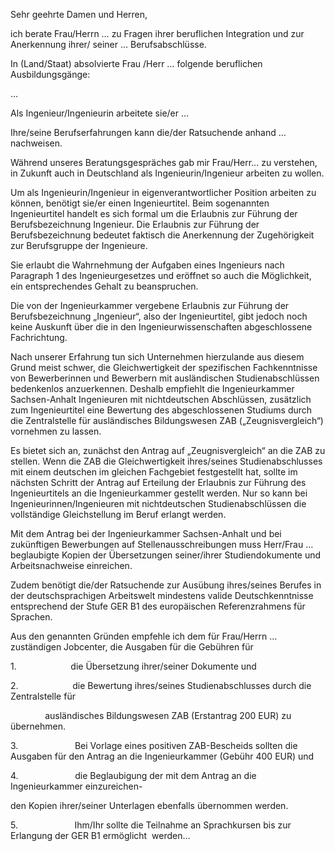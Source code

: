 Sehr geehrte Damen und Herren,

ich berate Frau/Herrn … zu Fragen ihrer beruflichen Integration und zur Anerkennung ihrer/ seiner … Berufsabschlüsse.

In (Land/Staat) absolvierte Frau /Herr … folgende beruflichen Ausbildungsgänge:

…

Als Ingenieur/Ingenieurin arbeitete sie/er …

Ihre/seine Berufserfahrungen kann die/der Ratsuchende anhand … nachweisen.

Während unseres Beratungsgespräches gab mir Frau/Herr… zu verstehen, in Zukunft auch in Deutschland als Ingenieurin/Ingenieur arbeiten zu wollen.

Um als Ingenieurin/Ingenieur in eigenverantwortlicher Position arbeiten zu können, benötigt sie/er einen Ingenieurtitel. Beim sogenannten Ingenieurtitel handelt es sich formal um die Erlaubnis zur Führung der Berufsbezeichnung Ingenieur. Die Erlaubnis zur Führung der Berufsbezeichnung bedeutet faktisch die Anerkennung der Zugehörigkeit zur Berufsgruppe der Ingenieure.

Sie erlaubt die Wahrnehmung der Aufgaben eines Ingenieurs nach Paragraph 1 des Ingenieurgesetzes und eröffnet so auch die Möglichkeit, ein entsprechendes Gehalt zu beanspruchen.

Die von der Ingenieurkammer vergebene Erlaubnis zur Führung der Berufsbezeichnung „Ingenieur“, also der Ingenieurtitel, gibt jedoch noch keine Auskunft über die in den Ingenieurwissenschaften abgeschlossene Fachrichtung.

Nach unserer Erfahrung tun sich Unternehmen hierzulande aus diesem Grund meist schwer, die Gleichwertigkeit der spezifischen Fachkenntnisse von Bewerberinnen und Bewerbern mit ausländischen Studienabschlüssen bedenkenlos anzuerkennen. Deshalb empfiehlt die Ingenieurkammer Sachsen-Anhalt Ingenieuren mit nichtdeutschen Abschlüssen, zusätzlich zum Ingenieurtitel eine Bewertung des abgeschlossenen Studiums durch die Zentralstelle für ausländisches Bildungswesen ZAB („Zeugnisvergleich“) vornehmen zu lassen.

Es bietet sich an, zunächst den Antrag auf „Zeugnisvergleich“ an die ZAB zu stellen. Wenn die ZAB die Gleichwertigkeit ihres/seines Studienabschlusses mit einem deutschen im gleichen Fachgebiet festgestellt hat, sollte im nächsten Schritt der Antrag auf Erteilung der Erlaubnis zur Führung des Ingenieurtitels an die Ingenieurkammer gestellt werden. Nur so kann bei Ingenieurinnen/Ingenieuren mit nichtdeutschen Studienabschlüssen die vollständige Gleichstellung im Beruf erlangt werden.

Mit dem Antrag bei der Ingenieurkammer Sachsen-Anhalt und bei zukünftigen Bewerbungen auf Stellenausschreibungen muss Herr/Frau … beglaubigte Kopien der Übersetzungen seiner/ihrer Studiendokumente und Arbeitsnachweise einreichen.

Zudem benötigt die/der Ratsuchende zur Ausübung ihres/seines Berufes in der deutschsprachigen Arbeitswelt mindestens valide Deutschkenntnisse entsprechend der Stufe GER B1 des europäischen Referenzrahmens für Sprachen.

Aus den genannten Gründen empfehle ich dem für Frau/Herrn … zuständigen Jobcenter, die Ausgaben für die Gebühren für

1.                      die Übersetzung ihrer/seiner Dokumente und

2.                      die Bewertung ihres/seines Studienabschlusses durch die Zentralstelle für

              ausländisches Bildungswesen ZAB (Erstantrag 200 EUR) zu übernehmen.

3.                       Bei Vorlage eines positiven ZAB-Bescheids sollten die Ausgaben für den Antrag an die Ingenieurkammer (Gebühr 400 EUR) und

4.                       die Beglaubigung der mit dem Antrag an die Ingenieurkammer einzureichen-

den Kopien ihrer/seiner Unterlagen ebenfalls übernommen werden.

5.                       Ihm/Ihr sollte die Teilnahme an Sprachkursen bis zur Erlangung der GER B1 ermöglicht  werden…